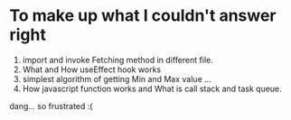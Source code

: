 # To make up what I couldn't answer right

1. import and invoke Fetching method in different file.
2. What and How useEffect hook works
3. simplest algorithm of getting Min and Max value ...
4. How javascript function works and What is call stack and task queue.

dang... so frustrated :(
